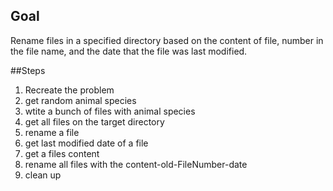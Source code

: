 ## Goal

Rename files in a specified directory based on the content of file,
number in the file name, and the date that the file was last modified.

 ##Steps

1. Recreate the problem
  1. get random animal species
  1. wtite a bunch of files with animal species
1. get all files on the target directory
1. rename a file
1. get last modified date of a file
1. get a files content 
1. rename all files with the content-old-FileNumber-date
1. clean up

##